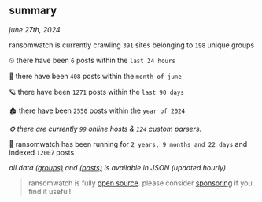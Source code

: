 
## summary
_june 27th, 2024_

ransomwatch is currently crawling `391` sites belonging to `198` unique groups

⏲ there have been `6` posts within the `last 24 hours`

🦈 there have been `408` posts within the `month of june`

🪐 there have been `1271` posts within the `last 90 days`

🏚 there have been `2550` posts within the `year of 2024`

_⚙️ there are currently `99` online hosts & `124` custom parsers._

🦕 ransomwatch has been running for `2 years, 9 months and 22 days` and indexed `12007` posts

_all data  [(groups)](http://ransomwhat.telemetry.ltd/groups) and [(posts)](http://ransomwhat.telemetry.ltd/posts) is available in JSON (updated hourly)_

> ransomwatch is fully [open source](https://github.com/joshhighet/ransomwatch#ransomwatch--). please consider [sponsoring](https://github.com/sponsors/joshhighet) if you find it useful!

